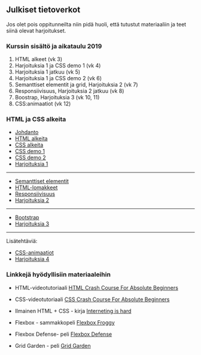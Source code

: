 ## Julkiset tietoverkot

Jos olet pois oppitunneilta niin pidä huoli, että tutustut materiaaliin ja teet siinä olevat harjoitukset.

### Kurssin sisältö ja aikataulu 2019

1. HTML alkeet (vk 3)
2. Harjoituksia 1 ja CSS demo 1 (vk 4)
3. Harjoituksia 1 jatkuu (vk 5)
4. Harjoituksia 1 ja CSS demo 2 (vk 6)
5. Semanttiset elementit ja grid, Harjoituksia 2 (vk 7)
6. Responsiivisuus, Harjoituksia 2 jatkuu (vk 8)
7. Boostrap, Harjoituksia 3 (vk 10, 11)
8. CSS:animaatiot (vk 12)

### HTML ja CSS alkeita

- [Johdanto](./johdanto.html)
- [HTML alkeita](./html-alkeita.html)
- [CSS alkeita](./css-alkeita.html)
- [CSS demo 1](./css-demo1.html)
- [CSS demo 2](./css-demo2.html)
- [Harjoituksia 1](./html-css-harjoituksia1.html)

---
- [Semanttiset elementit](./semanttiset.html)
- [HTML-lomakkeet](./html-lomakkeet.html)
- [Responsiivisuus](./responsiivisuus.html)
- [Harjoituksia 2](./html-css-harjoituksia2.html)

---
- [Bootstrap](./bootstrap.html)
- [Harjoituksia 3](./html-css-harjoituksia3.html)

---
Lisätehtäviä:
- [CSS-animaatiot](./animaatiot.html)
- [Harjoituksia 4](./html-css-harjoituksia4.html)

### Linkkejä hyödyllisiin materiaaleihin

- HTML-videotutoriaali [HTML Crash Course For Absolute Beginners](https://youtu.be/UB1O30fR-EE)

- CSS-videotutoriaali [CSS Crash Course For Absolute Beginners](https://youtu.be/yfoY53QXEnI)

- Ilmainen HTML + CSS - kirja [Interneting is hard](https://internetingishard.com/html-and-css/)

- Flexbox - sammakkopeli [Flexbox Froggy](https://flexboxfroggy.com/)

- Flexbox Defense- peli [Flexbox Defense](http://www.flexboxdefense.com/)

- Grid Garden - peli [Grid Garden](https://cssgridgarden.com/)